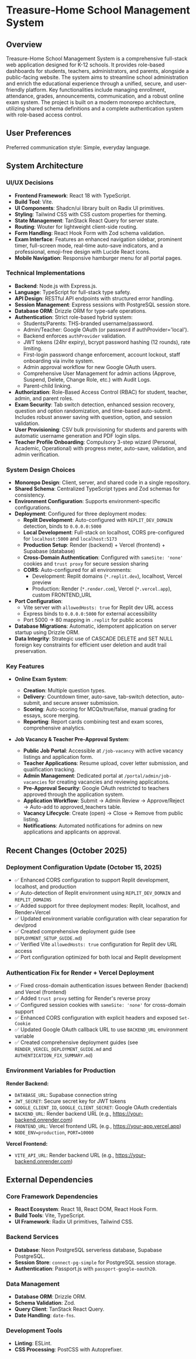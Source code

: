 # Treasure-Home School Management System

## Overview
Treasure-Home School Management System is a comprehensive full-stack web application designed for K-12 schools. It provides role-based dashboards for students, teachers, administrators, and parents, alongside a public-facing website. The system aims to streamline school administration and enrich the educational experience through a unified, secure, and user-friendly platform. Key functionalities include managing enrollment, attendance, grades, announcements, communication, and a robust online exam system. The project is built on a modern monorepo architecture, utilizing shared schema definitions and a complete authentication system with role-based access control.

## User Preferences
Preferred communication style: Simple, everyday language.

## System Architecture

### UI/UX Decisions
- **Frontend Framework**: React 18 with TypeScript.
- **Build Tool**: Vite.
- **UI Components**: Shadcn/ui library built on Radix UI primitives.
- **Styling**: Tailwind CSS with CSS custom properties for theming.
- **State Management**: TanStack React Query for server state.
- **Routing**: Wouter for lightweight client-side routing.
- **Form Handling**: React Hook Form with Zod schema validation.
- **Exam Interface**: Features an enhanced navigation sidebar, prominent timer, full-screen mode, real-time auto-save indicators, and a professional, emoji-free design with Lucide React icons.
- **Mobile Navigation**: Responsive hamburger menu for all portal pages.

### Technical Implementations
- **Backend**: Node.js with Express.js.
- **Language**: TypeScript for full-stack type safety.
- **API Design**: RESTful API endpoints with structured error handling.
- **Session Management**: Express sessions with PostgreSQL session store.
- **Database ORM**: Drizzle ORM for type-safe operations.
- **Authentication**: Strict role-based hybrid system:
    - Students/Parents: THS-branded username/password.
    - Admin/Teacher: Google OAuth (or password if authProvider='local').
    - Backend enforces `authProvider` validation.
    - JWT tokens (24hr expiry), bcrypt password hashing (12 rounds), rate limiting.
    - First-login password change enforcement, account lockout, staff onboarding via invite system.
    - Admin approval workflow for new Google OAuth users.
    - Comprehensive User Management for admin actions (Approve, Suspend, Delete, Change Role, etc.) with Audit Logs.
    - Parent-child linking.
- **Authorization**: Role-Based Access Control (RBAC) for student, teacher, admin, and parent roles.
- **Exam Security**: Tab switch detection, enhanced session recovery, question and option randomization, and time-based auto-submit. Includes robust answer saving with question, option, and session validation.
- **User Provisioning**: CSV bulk provisioning for students and parents with automatic username generation and PDF login slips.
- **Teacher Profile Onboarding**: Compulsory 3-step wizard (Personal, Academic, Operational) with progress meter, auto-save, validation, and admin verification.

### System Design Choices
- **Monorepo Design**: Client, server, and shared code in a single repository.
- **Shared Schema**: Centralized TypeScript types and Zod schemas for consistency.
- **Environment Configuration**: Supports environment-specific configurations.
- **Deployment**: Configured for three deployment modes:
  - **Replit Development**: Auto-configured with `REPLIT_DEV_DOMAIN` detection, binds to `0.0.0.0:5000`
  - **Local Development**: Full-stack on localhost, CORS pre-configured for `localhost:5000` and `localhost:5173`
  - **Production Setup**: Render (backend) + Vercel (frontend) + Supabase (database)
  - **Cross-Domain Authentication**: Configured with `sameSite: 'none'` cookies and `trust proxy` for secure session sharing
  - **CORS**: Auto-configured for all environments:
    - Development: Replit domains (`*.replit.dev`), localhost, Vercel preview
    - Production: Render (`*.render.com`), Vercel (`*.vercel.app`), custom FRONTEND_URL
- **Port Configuration**: 
  - Vite server with `allowedHosts: true` for Replit dev URL access
  - Express binds to `0.0.0.0:5000` for external accessibility
  - Port 5000 → 80 mapping in `.replit` for public access
- **Database Migrations**: Automatic, idempotent application on server startup using Drizzle ORM.
- **Data Integrity**: Strategic use of CASCADE DELETE and SET NULL foreign key constraints for efficient user deletion and audit trail preservation.

### Key Features
- **Online Exam System**:
    - **Creation**: Multiple question types.
    - **Delivery**: Countdown timer, auto-save, tab-switch detection, auto-submit, and secure answer submission.
    - **Scoring**: Auto-scoring for MCQs/true/false, manual grading for essays, score merging.
    - **Reporting**: Report cards combining test and exam scores, comprehensive analytics.

- **Job Vacancy & Teacher Pre-Approval System**:
    - **Public Job Portal**: Accessible at `/job-vacancy` with active vacancy listings and application form.
    - **Teacher Applications**: Resume upload, cover letter submission, and qualification tracking.
    - **Admin Management**: Dedicated portal at `/portal/admin/job-vacancies` for creating vacancies and reviewing applications.
    - **Pre-Approval Security**: Google OAuth restricted to teachers approved through the application system.
    - **Application Workflow**: Submit → Admin Review → Approve/Reject → Auto-add to approved_teachers table.
    - **Vacancy Lifecycle**: Create (open) → Close → Remove from public listing.
    - **Notifications**: Automated notifications for admins on new applications and applicants on approval.

## Recent Changes (October 2025)

### Deployment Configuration Update (October 15, 2025)
- ✅ Enhanced CORS configuration to support Replit development, localhost, and production
- ✅ Auto-detection of Replit environment using `REPLIT_DEV_DOMAIN` and `REPLIT_DOMAINS`
- ✅ Added support for three deployment modes: Replit, localhost, and Render+Vercel
- ✅ Updated environment variable configuration with clear separation for dev/prod
- ✅ Created comprehensive deployment guide (see `DEPLOYMENT_SETUP_GUIDE.md`)
- ✅ Verified Vite `allowedHosts: true` configuration for Replit dev URL access
- ✅ Port configuration optimized for both local and Replit development

### Authentication Fix for Render + Vercel Deployment
- ✅ Fixed cross-domain authentication issues between Render (backend) and Vercel (frontend)
- ✅ Added `trust proxy` setting for Render's reverse proxy
- ✅ Configured session cookies with `sameSite: 'none'` for cross-domain support
- ✅ Enhanced CORS configuration with explicit headers and exposed `Set-Cookie`
- ✅ Updated Google OAuth callback URL to use `BACKEND_URL` environment variable
- ✅ Created comprehensive deployment guides (see `RENDER_VERCEL_DEPLOYMENT_GUIDE.md` and `AUTHENTICATION_FIX_SUMMARY.md`)

### Environment Variables for Production
**Render Backend:**
- `DATABASE_URL`: Supabase connection string
- `JWT_SECRET`: Secure secret key for JWT tokens
- `GOOGLE_CLIENT_ID`, `GOOGLE_CLIENT_SECRET`: Google OAuth credentials
- `BACKEND_URL`: Render backend URL (e.g., https://your-backend.onrender.com)
- `FRONTEND_URL`: Vercel frontend URL (e.g., https://your-app.vercel.app)
- `NODE_ENV=production`, `PORT=10000`

**Vercel Frontend:**
- `VITE_API_URL`: Render backend URL (e.g., https://your-backend.onrender.com)

## External Dependencies

### Core Framework Dependencies
- **React Ecosystem**: React 18, React DOM, React Hook Form.
- **Build Tools**: Vite, TypeScript.
- **UI Framework**: Radix UI primitives, Tailwind CSS.

### Backend Services
- **Database**: Neon PostgreSQL serverless database, Supabase PostgreSQL.
- **Session Store**: `connect-pg-simple` for PostgreSQL session storage.
- **Authentication**: Passport.js with `passport-google-oauth20`.

### Data Management
- **Database ORM**: Drizzle ORM.
- **Schema Validation**: Zod.
- **Query Client**: TanStack React Query.
- **Date Handling**: `date-fns`.

### Development Tools
- **Linting**: ESLint.
- **CSS Processing**: PostCSS with Autoprefixer.